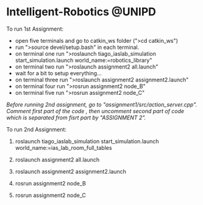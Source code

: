 # Intelligent-Robotics @UNIPD

To run 1st Assignment:

- open five terminals and go to catkin_ws folder (">cd catkin_ws")
- run ">source devel/setup.bash" in each terminal.
- on terminal one run ">roslaunch tiago_iaslab_simulation start_simulation.launch world_name:=robotics_library"
- on terminal two run ">roslaunch assignment2 all.launch"
- wait for a bit to setup everything...
- on terminal three run ">roslaunch assignment2 assignment2.launch"
- on terminal four run ">rosrun assignment2 node_B"
- on terminal five run ">rosrun assignment2 node_C"

*Before running 2nd assignment, go to "assignment1/src/action_server.cpp". Comment first part of the code , then uncomment second part of code which is separated from fisrt part by "ASSIGNMENT 2".*

To run 2nd Assignment:


1) roslaunch tiago_iaslab_simulation start_simulation.launch world_name:=ias_lab_room_full_tables

2) roslaunch assignment2 all.launch

3) roslaunch assignment2 assignment2.launch

4) rosrun assignment2 node_B

5) rosrun assignment2 node_C

